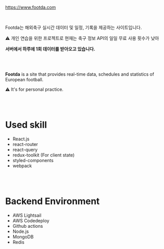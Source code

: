 https://www.footda.com

<br>

Footda는 해외축구 실시간 데이터 및 일정, 기록을 제공하는 사이트입니다. 

⚠ 개인 연습을 위한 프로젝트로 현재는 축구 정보 API의 일일 무료 사용 횟수가 낮아 

**서버에서 하루에 1회 데이터를 받아오고 있습니다.**

<br>
<br>

**Footda** is a site that provides real-time data, schedules and statistics of European football.

⚠ It's for personal practice.

<br>
<br>

# Used skill
- React.js
- react-router
- react-query
- redux-toolkit (For client state)
- styled-components
- webpack

<br>
<br>

# Backend Environment
- AWS Lightsail
- AWS Codedeploy
- Github actions
- Node.js
- MongoDB
- Redis
